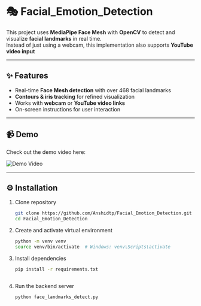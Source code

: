#  🎭 Facial_Emotion_Detection


This project uses **MediaPipe Face Mesh** with **OpenCV** to detect and visualize **facial landmarks** in real time.  
Instead of just using a webcam, this implementation also supports **YouTube video input** 

---

## ✨ Features
- Real-time **Face Mesh detection** with over 468 facial landmarks  
- **Contours & iris tracking** for refined visualization  
- Works with **webcam** or **YouTube video links**  
- On-screen instructions for user interaction  

---

## 📹 Demo
Check out the demo video here:  

![Demo Video](https://github.com/Anshidtp/Facial_Emotion_Detection/blob/main/sample_demo/facial_landmarks.gif)

---

## ⚙️ Installation

1. Clone repository

    ```bash
    git clone https://github.com/Anshidtp/Facial_Emotion_Detection.git
    cd Facial_Emotion_Detection
    ```

2. Create and activate virtual environment

    ```bash
    python -m venv venv
    source venv/bin/activate  # Windows: venv\Scripts\activate

    ```

3. Install dependencies

    ```bash
    pip install -r requirements.txt

    ```

    ```
4. Run the backend server
    ```bash 
    python face_landmarks_detect.py
    ```
